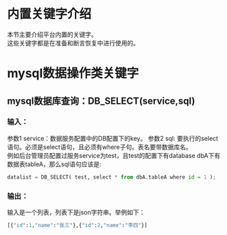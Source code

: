 # 内置关键字介绍

本节主要介绍平台内置的关键字。<br>
这些关键字都是在准备和断言恢复中进行使用的。<br>

# mysql数据操作类关键字

## mysql数据库查询：DB_SELECT(service,sql)
### 输入：<br>
参数1 service：数据服务配置中的DB配置下的key。
参数2 sql: 要执行的select语句。必须是select语句，且必须有where子句。表名要带数据库名。<br>
例如后台管理员配置过服务service为test，且test的配置下有database dbA下有数据表tableA，那么sql语句应该是:<br>
```python
datalist = DB_SELECT( test, select * from dbA.tableA where id = 1 );
```
### 输出：<br>
输入是一个列表，列表下是json字符串。举例如下：<br>
```python
[{"id":1,"name":"张三"},{"id":2,"name":"李四"}]
```
